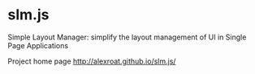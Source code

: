 slm.js
======

Simple Layout Manager: simplify the layout management of UI in Single Page Applications


Project home page
http://alexroat.github.io/slm.js/
